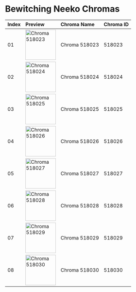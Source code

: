 # Bewitching Neeko Chromas

| Index | Preview | Chroma Name | Chroma ID |
|:---|:---|:---|:---|
| 01 | <img src='https://raw.communitydragon.org/latest/plugins/rcp-be-lol-game-data/global/default/v1/champion-chroma-images/518/518023.png' alt='Chroma 518023' width='100'> | Chroma 518023 | 518023 |
| 02 | <img src='https://raw.communitydragon.org/latest/plugins/rcp-be-lol-game-data/global/default/v1/champion-chroma-images/518/518024.png' alt='Chroma 518024' width='100'> | Chroma 518024 | 518024 |
| 03 | <img src='https://raw.communitydragon.org/latest/plugins/rcp-be-lol-game-data/global/default/v1/champion-chroma-images/518/518025.png' alt='Chroma 518025' width='100'> | Chroma 518025 | 518025 |
| 04 | <img src='https://raw.communitydragon.org/latest/plugins/rcp-be-lol-game-data/global/default/v1/champion-chroma-images/518/518026.png' alt='Chroma 518026' width='100'> | Chroma 518026 | 518026 |
| 05 | <img src='https://raw.communitydragon.org/latest/plugins/rcp-be-lol-game-data/global/default/v1/champion-chroma-images/518/518027.png' alt='Chroma 518027' width='100'> | Chroma 518027 | 518027 |
| 06 | <img src='https://raw.communitydragon.org/latest/plugins/rcp-be-lol-game-data/global/default/v1/champion-chroma-images/518/518028.png' alt='Chroma 518028' width='100'> | Chroma 518028 | 518028 |
| 07 | <img src='https://raw.communitydragon.org/latest/plugins/rcp-be-lol-game-data/global/default/v1/champion-chroma-images/518/518029.png' alt='Chroma 518029' width='100'> | Chroma 518029 | 518029 |
| 08 | <img src='https://raw.communitydragon.org/latest/plugins/rcp-be-lol-game-data/global/default/v1/champion-chroma-images/518/518030.png' alt='Chroma 518030' width='100'> | Chroma 518030 | 518030 |
